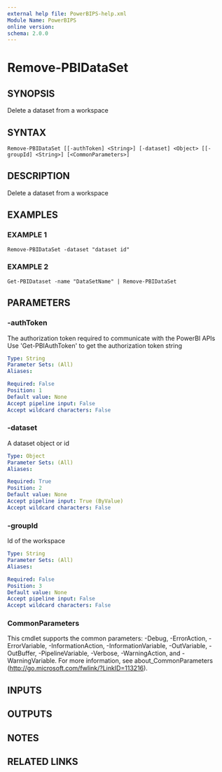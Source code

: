```yaml
---
external help file: PowerBIPS-help.xml
Module Name: PowerBIPS
online version:
schema: 2.0.0
---
```


# Remove-PBIDataSet

## SYNOPSIS
Delete a dataset from a workspace

## SYNTAX

```
Remove-PBIDataSet [[-authToken] <String>] [-dataset] <Object> [[-groupId] <String>] [<CommonParameters>]
```

## DESCRIPTION
Delete a dataset from a workspace

## EXAMPLES

### EXAMPLE 1
```
Remove-PBIDataSet -dataset "dataset id"
```

### EXAMPLE 2
```
Get-PBIDataset -name "DataSetName" | Remove-PBIDataSet
```

## PARAMETERS

### -authToken
The authorization token required to communicate with the PowerBI APIs
Use 'Get-PBIAuthToken' to get the authorization token string

```yaml
Type: String
Parameter Sets: (All)
Aliases:

Required: False
Position: 1
Default value: None
Accept pipeline input: False
Accept wildcard characters: False
```

### -dataset
A dataset object or id

```yaml
Type: Object
Parameter Sets: (All)
Aliases:

Required: True
Position: 2
Default value: None
Accept pipeline input: True (ByValue)
Accept wildcard characters: False
```

### -groupId
Id of the workspace

```yaml
Type: String
Parameter Sets: (All)
Aliases:

Required: False
Position: 3
Default value: None
Accept pipeline input: False
Accept wildcard characters: False
```

### CommonParameters
This cmdlet supports the common parameters: -Debug, -ErrorAction, -ErrorVariable, -InformationAction, -InformationVariable, -OutVariable, -OutBuffer, -PipelineVariable, -Verbose, -WarningAction, and -WarningVariable.
For more information, see about_CommonParameters (http://go.microsoft.com/fwlink/?LinkID=113216).

## INPUTS

## OUTPUTS

## NOTES

## RELATED LINKS
